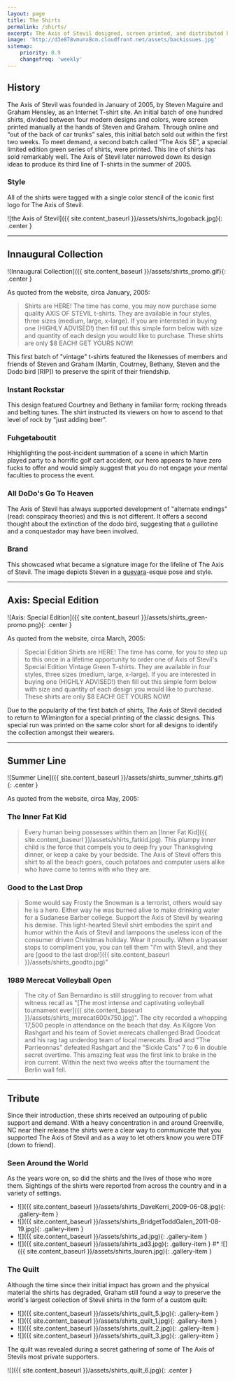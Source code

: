 ```yaml
---
layout: page
title: The Shirts
permalink: /shirts/
excerpt: The Axis of Stevil designed, screen printed, and distributed hundreds of t-shirts using modern designs and colors.
image: 'http://d3e878vmunx8cm.cloudfront.net/assets/backissues.jpg'
sitemap:
    priority: 0.9
    changefreq: 'weekly'
---
```


## History

The Axis of Stevil was founded in January of 2005, by Steven Maguire and Graham Hensley, as an Internet T-shirt site. An initial batch of one hundred shirts, divided between four modern designs and colors, were screen printed manually at the hands of Steven and Graham. Through online and “out of the back of car trunks” sales, this initial batch sold out within the first two weeks. To meet demand, a second batch called “The Axis SE”, a special limited edition green series of shirts, were printed. This line of shirts has sold remarkably well. The Axis of Stevil later narrowed down its design ideas to produce its third line of T-shirts in the summer of 2005.

### Style

All of the shirts were tagged with a single color stencil of the iconic first logo for The Axis of Stevil.

![the Axis of Stevil]({{ site.content_baseurl }}/assets/shirts_logoback.jpg){: .center }

* * *

## Innaugural Collection

![Innaugural Collection]({{ site.content_baseurl }}/assets/shirts_promo.gif){: .center }

As quoted from the website, circa January, 2005:

> Shirts are HERE! The time has come, you may now purchase some quality AXIS OF STEVIL t-shirts. They are available in four styles, three sizes (medium, large, x-large). If you are interested in buying one (HIGHLY ADVISED!) then fill out this simple form below with size and quantity of each design you would like to purchase. These shirts are only $8 EACH! GET YOURS NOW!

This first batch of "vintage" t-shirts featured the likenesses of members and friends of Steven and Graham (Martin, Coutrney, Bethany, Steven and the Dodo bird [RIP]) to preserve the spirit of their friendship.

### Instant Rockstar

This design featured Courtney and Bethany in familiar form; rocking threads and belting tunes. The shirt instructed its viewers on how to ascend to that level of rock by "just adding beer".

### Fuhgetaboutit

Hhighlighting the post-incident summation of a scene in which Martin played party to a horrific golf cart accident, our hero appears to have zero fucks to offer and would simply suggest that you do not engage your mental faculties to process the event.

### All DoDo's Go To Heaven

The Axis of Stevil has always supported development of "alternate endings" (read: conspiracy theories) and this is not different. It offers a second thought about the extinction of the dodo bird, suggesting that a guillotine and a conquestador may have been involved.

### Brand

This showcased what became a signature image for the lifeline of The Axis of Stevil. The image depicts Steven in a [guevara](https://www.google.com/search?q=che+guevara)-esque pose and style.

* * *

## Axis: Special Edition

![Axis: Special Edition]({{ site.content_baseurl }}/assets/shirts_green-promo.png){: .center }

As quoted from the website, circa March, 2005:

> Special Edition Shirts are HERE! The time has come, for you to step up to this once in a lifetime opportunity to order one of Axis of Stevil's Special Edition Vintage Green T-shirts. They are available in four styles, three sizes (medium, large, x-large). If you are interested in buying one (HIGHLY ADVISED!) then fill out this simple form below with size and quantity of each design you would like to purchase. These shirts are only $8 EACH! GET YOURS NOW!

Due to the popularity of the first batch of shirts, The Axis of Stevil decided to return to Wilmington for a special printing of the classic designs. This special run was printed on the same color short for all designs to identify the collection amongst their wearers.

* * *

## Summer Line

![Summer Line]({{ site.content_baseurl }}/assets/shirts_summer_tshirts.gif){: .center }

As quoted from the website, circa May, 2005:

### The Inner Fat Kid

> Every human being possesses within them an [Inner Fat Kid]({{ site.content_baseurl }}/assets/shirts_fatkid.jpg). This plumpy inner child is the force that compels you to deep fry your Thanksgiving dinner, or keep a cake by your bedside. The Axis of Stevil offers this shirt to all the beach goers, couch potatoes and computer users alike who have come to terms with who they are.

### Good to the Last Drop

> Some would say Frosty the Snowman is a terrorist, others would say he is a hero. Either way he was burned alive to make drinking water for a Sudanese Barber college. Support the Axis of Stevil by wearing his demise. This light-hearted Stevil shirt embodies the spirit and humor within the Axis of Stevil and lampoons the useless icon of the consumer driven Christmas holiday. Wear it proudly. When a bypasser stops to compliment you, you can tell them "I'm with Stevil, and they are [good to the last drop!]({{ site.content_baseurl }}/assets/shirts_goodto.jpg)"

### 1989 Merecat Volleyball Open

> The city of San Bernardino is still struggling to recover from what witness recall as "[The most intense and captivating volleyball tournament ever]({{ site.content_baseurl }}/assets/shirts_merecat600x750.jpg)". The city recorded a whopping 17,500 people in attendance on the beach that day. As Kilgore Von Rashgart and his team of Soviet merecats challenged Brad Goodcat and his rag tag underdog team of local merecats. Brad and "The Parrieonnas" defeated Rashgart and the "Sickle Cats" 7 to 6 in double secret overtime. This amazing feat was the first link to brake in the iron current. Within the next two weeks after the tournament the Berlin wall fell.

* * *

## Tribute

Since their introduction, these shirts received an outpouring of public support and demand. With a heavy concentration in and around Greenville, NC near their release the shirts were a clear way to communicate that you supported The Axis of Stevil and as a way to let others know you were DTF (down to friend).

### Seen Around the World

As the years wore on, so did the shirts and the lives of those who wore them. Sightings of the shirts were reported from across the country and in a variety of settings.

*   ![]({{ site.content_baseurl }}/assets/shirts_DaveKerri_2009-06-08.jpg){: .gallery-item }
*   ![]({{ site.content_baseurl }}/assets/shirts_BridgetToddGalen_2011-08-19.jpg){: .gallery-item }
*   ![]({{ site.content_baseurl }}/assets/shirts_ad.jpg){: .gallery-item }
*   ![]({{ site.content_baseurl }}/assets/shirts_ad3.jpg){: .gallery-item }
#*   ![]({{ site.content_baseurl }}/assets/shirts_lauren.jpg){: .gallery-item }

### The Quilt

Although the time since their initial impact has grown and the physical material the shirts has degraded, Graham still found a way to preserve the world's largest collection of Stevil shirts in the form of a custom quilt:

*   ![]({{ site.content_baseurl }}/assets/shirts_quilt_5.jpg){: .gallery-item }
*   ![]({{ site.content_baseurl }}/assets/shirts_quilt_1.jpg){: .gallery-item }
*   ![]({{ site.content_baseurl }}/assets/shirts_quilt_2.jpg){: .gallery-item }
*   ![]({{ site.content_baseurl }}/assets/shirts_quilt_3.jpg){: .gallery-item }

The quilt was revealed during a secret gathering of some of The Axis of Stevils most private supporters.

![]({{ site.content_baseurl }}/assets/shirts_quilt_6.jpg){: .center }
